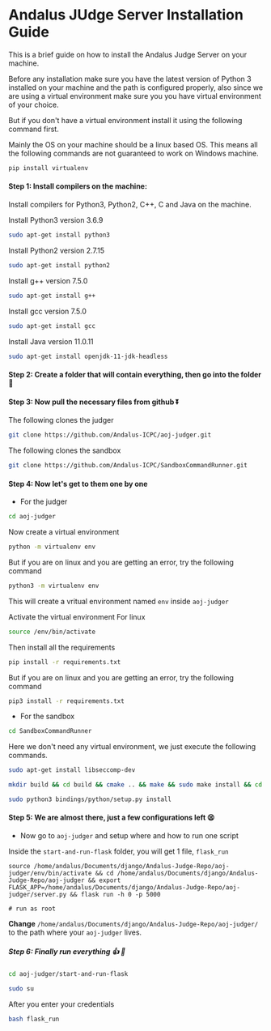 # Andalus JUdge Server Installation Guide

This is a brief guide on how to install the Andalus Judge Server on your machine.

Before any installation make sure you have the latest version of Python 3 installed on your machine and the path is configured properly, also since we are using a virtual environment make sure you you have virtual environment of your choice.

But if you don't have a virtual environment install it using the following command first.

Mainly the OS on your machine should be a linux based OS. This means all the following commands are not guaranteed to work on Windows machine.

```sh
pip install virtualenv
```

#### Step 1: Install compilers on the machine:

Install compilers for Python3, Python2, C++, C and Java on the machine.

Install Python3 version 3.6.9
```sh
sudo apt-get install python3
```


Install Python2 version 2.7.15
```sh
sudo apt-get install python2
```


Install g++ version 7.5.0
```sh
sudo apt-get install g++
```


Install gcc version 7.5.0
```sh
sudo apt-get install gcc
```

Install Java version 11.0.11
```sh
sudo apt-get install openjdk-11-jdk-headless
```


#### Step 2: Create a folder that will contain everything, then go into the folder :file_folder:

#### Step 3: Now pull the necessary files from github :arrow_double_down:

The following clones the judger
```sh
git clone https://github.com/Andalus-ICPC/aoj-judger.git
```

The following clones the sandbox
```sh
git clone https://github.com/Andalus-ICPC/SandboxCommandRunner.git
```

#### Step 4: Now let's get to them one by one

- For the judger

```sh
cd aoj-judger
```

Now create a virtual environment
```sh
python -m virtualenv env
```
But if you are on linux and you are getting an error, try the following command
```sh
python3 -m virtualenv env
```
This will create a vritual environment named `env` inside `aoj-judger`

Activate the virtual environment
For linux
```sh
source /env/bin/activate
```

Then install all the requirements
```sh
pip install -r requirements.txt
```
But if you are on linux and you are getting an error, try the following command
```sh
pip3 install -r requirements.txt
```

- For the sandbox

```sh
cd SandboxCommandRunner
```

Here we don't need any virtual environment, we just execute the following commands.

```sh
sudo apt-get install libseccomp-dev
```

```sh
mkdir build && cd build && cmake .. && make && sudo make install && cd ..
```

```sh
sudo python3 bindings/python/setup.py install
```

#### Step 5: We are almost there, just a few configurations left :tired_face:

- Now go to `aoj-judger` and setup where and how to run one script

Inside the `start-and-run-flask` folder, you will get 1 file, `flask_run`

```
source /home/andalus/Documents/django/Andalus-Judge-Repo/aoj-judger/env/bin/activate && cd /home/andalus/Documents/django/Andalus-Judge-Repo/aoj-judger && export FLASK_APP=/home/andalus/Documents/django/Andalus-Judge-Repo/aoj-judger/server.py && flask run -h 0 -p 5000

# run as root
```

**Change** `/home/andalus/Documents/django/Andalus-Judge-Repo/aoj-judger/` to the path where your `aoj-judger` lives.

##### Step 6: Finally run everything :thumbsup: :rocket:

```sh
cd aoj-judger/start-and-run-flask
```

```sh
sudo su
```

After you enter your credentials

```sh
bash flask_run
```
